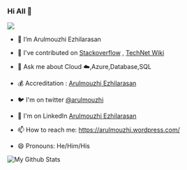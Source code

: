 ### Hi All 👋

<!--
**Arulmouzhi/Arulmouzhi** is a ✨ _special_ ✨ repository because its `README.md` (this file) appears on your GitHub profile.

Here are some ideas to get you started:

- 🔭 I’m Arulmouzhi
- 💰 Accreditation : https://www.youracclaim.com/users/arulmouzhi-ezhilarasan/badges
- 🐦 I'm twitter [@arulmouzhi](https://twitter.com/arulmouzhi)
- 🌱 I’m currently learning into Azure,AWS,PowerBI
- 💬 Ask me about Cloud ☁️,Azure,Database,SQL
- 📫 How to reach me: https://arulmouzhi.wordpress.com/
- 😄 Pronouns: He/Him/His
- ⚡ Fun fact: ...
-->

![](https://img.shields.io/badge/Microsoft-MCT-blue)

- 🔭 I’m Arulmouzhi Ezhilarasan

- 👯 I've contributed on [Stackoverflow](https://stackoverflow.com/users/7905444/arulmouzhi) , [TechNet Wiki](https://social.technet.microsoft.com/wiki/contents/articles/53888.t-sql-finding-fill-rate-of-table.aspx)

- 💬 Ask me about Cloud ☁️,Azure,Database,SQL

- 💰 Accreditation : [Arulmouzhi Ezhilarasan](https://www.youracclaim.com/users/arulmouzhi-ezhilarasan/badges)

- 🐦 I'm on twitter [@arulmouzhi](https://twitter.com/arulmouzhi)

- 🤔 I'm on LinkedIn [Arulmouzhi Ezhilarasan](https://www.linkedin.com/in/arulmouzhi-ezhilarasan/)

- 📫 How to reach me: https://arulmouzhi.wordpress.com/

- 😄 Pronouns: He/Him/His

![My Github Stats](https://github-readme-stats.vercel.app/api?username=arulmouzhi&show_icons=true)
